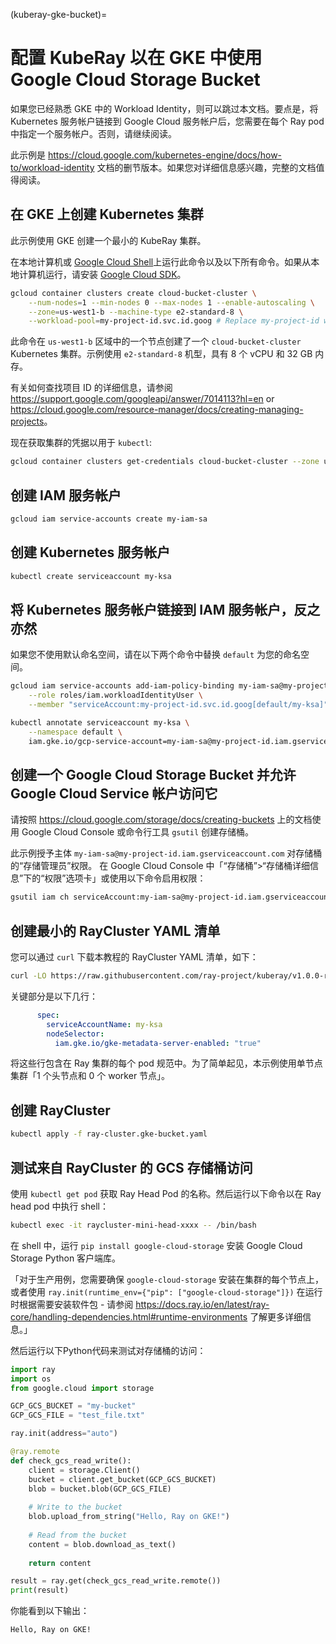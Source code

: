 (kuberay-gke-bucket)=
# 配置 KubeRay 以在 GKE 中使用 Google Cloud Storage Bucket 

如果您已经熟悉 GKE 中的 Workload Identity，则可以跳过本文档。要点是，将 Kubernetes 服务帐户链接到 Google Cloud 服务帐户后，您需要在每个 Ray pod 中指定一个服务帐户。否则，请继续阅读。

此示例是 <https://cloud.google.com/kubernetes-engine/docs/how-to/workload-identity> 文档的删节版本。如果您对详细信息感兴趣，完整的文档值得阅读。

## 在 GKE 上创建 Kubernetes 集群

此示例使用 GKE 创建一个最小的 KubeRay 集群。

在本地计算机或 [Google Cloud Shell](https://cloud.google.com/shell)上运行此命令以及以下所有命令。如果从本地计算机运行，请安装 [Google Cloud SDK](https://cloud.google.com/sdk/docs/install)。

```bash
gcloud container clusters create cloud-bucket-cluster \
    --num-nodes=1 --min-nodes 0 --max-nodes 1 --enable-autoscaling \
    --zone=us-west1-b --machine-type e2-standard-8 \
    --workload-pool=my-project-id.svc.id.goog # Replace my-project-id with your GCP project ID
```


此命令在 `us-west1-b` 区域中的一个节点创建了一个 `cloud-bucket-cluster` Kubernetes 集群。示例使用 `e2-standard-8` 机型，具有 8 个 vCPU 和 32 GB 内存。

有关如何查找项目 ID 的详细信息，请参阅 <https://support.google.com/googleapi/answer/7014113?hl=en> or <https://cloud.google.com/resource-manager/docs/creating-managing-projects>。

现在获取集群的凭据以用于 `kubectl`:

```bash
gcloud container clusters get-credentials cloud-bucket-cluster --zone us-west1-b --project my-project-id
```

## 创建 IAM 服务帐户

```bash
gcloud iam service-accounts create my-iam-sa
```

## 创建 Kubernetes 服务帐户

```bash
kubectl create serviceaccount my-ksa
```

## 将 Kubernetes 服务帐户链接到 IAM 服务帐户，反之亦然

如果您不使用默认命名空间，请在以下两个命令中替换 `default` 为您的命名空间。

```bash
gcloud iam service-accounts add-iam-policy-binding my-iam-sa@my-project-id.iam.gserviceaccount.com \
    --role roles/iam.workloadIdentityUser \
    --member "serviceAccount:my-project-id.svc.id.goog[default/my-ksa]"
```

```bash
kubectl annotate serviceaccount my-ksa \
    --namespace default \
    iam.gke.io/gcp-service-account=my-iam-sa@my-project-id.iam.gserviceaccount.com
```

## 创建一个 Google Cloud Storage Bucket 并允许 Google Cloud Service 帐户访问它

请按照 <https://cloud.google.com/storage/docs/creating-buckets>  上的文档使用 Google Cloud Console 或命令行工具 `gsutil` 创建存储桶。 

此示例授予主体 `my-iam-sa@my-project-id.iam.gserviceaccount.com` 对存储桶的“存储管理员”权限。 在 Google Cloud Console 中「“存储桶”>“存储桶详细信息”下的“权限”选项卡」或使用以下命令启用权限：

```bash
gsutil iam ch serviceAccount:my-iam-sa@my-project-id.iam.gserviceaccount.com:roles/storage.admin gs://my-bucket
```

## 创建最小的 RayCluster YAML 清单

您可以通过 `curl` 下载本教程的 RayCluster YAML 清单，如下：

```bash
curl -LO https://raw.githubusercontent.com/ray-project/kuberay/v1.0.0-rc.0/ray-operator/config/samples/ray-cluster.gke-bucket.yaml
```

关键部分是以下几行：

```yaml
      spec:
        serviceAccountName: my-ksa
        nodeSelector:
          iam.gke.io/gke-metadata-server-enabled: "true"
```

将这些行包含在 Ray 集群的每个 pod 规范中。为了简单起见，本示例使用单节点集群「1 个头节点和 0 个 worker 节点」。

## 创建 RayCluster

```bash
kubectl apply -f ray-cluster.gke-bucket.yaml
```

## 测试来自 RayCluster 的 GCS 存储桶访问

使用 `kubectl get pod` 获取 Ray  Head Pod 的名称。然后运行以下命令以在 Ray head pod 中执行 shell：

```bash
kubectl exec -it raycluster-mini-head-xxxx -- /bin/bash
```

在 shell 中，运行 `pip install google-cloud-storage` 安装 Google Cloud Storage Python 客户端库。

「对于生产用例，您需要确保 `google-cloud-storage` 安装在集群的每个节点上，或者使用 `ray.init(runtime_env={"pip": ["google-cloud-storage"]})` 在运行时根据需要安装软件包 - 请参阅 <https://docs.ray.io/en/latest/ray-core/handling-dependencies.html#runtime-environments> 了解更多详细信息。」

然后运行以下Python代码来测试对存储桶的访问：

```python
import ray
import os
from google.cloud import storage

GCP_GCS_BUCKET = "my-bucket"
GCP_GCS_FILE = "test_file.txt"

ray.init(address="auto")

@ray.remote
def check_gcs_read_write():
    client = storage.Client()
    bucket = client.get_bucket(GCP_GCS_BUCKET)
    blob = bucket.blob(GCP_GCS_FILE)
    
    # Write to the bucket
    blob.upload_from_string("Hello, Ray on GKE!")
    
    # Read from the bucket
    content = blob.download_as_text()
    
    return content

result = ray.get(check_gcs_read_write.remote())
print(result)
```

你能看到以下输出：

```text
Hello, Ray on GKE!
```
